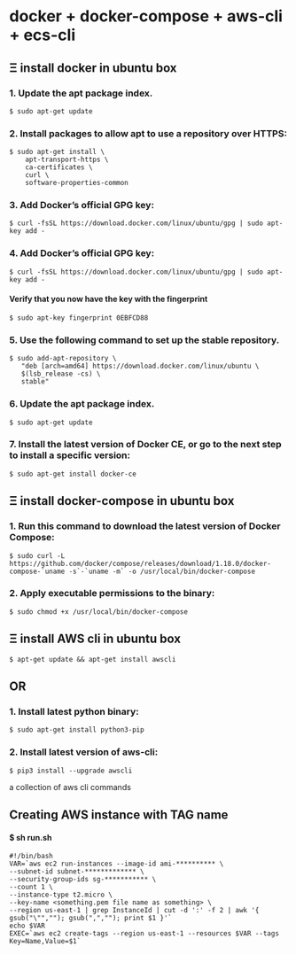 # docker + docker-compose + aws-cli + ecs-cli

## Ξ install docker in ubuntu box
### 1. Update the apt package index.
```
$ sudo apt-get update
```
### 2. Install packages to allow apt to use a repository over HTTPS:
```
$ sudo apt-get install \
    apt-transport-https \
    ca-certificates \
    curl \
    software-properties-common
```
### 3. Add Docker’s official GPG key:
```
$ curl -fsSL https://download.docker.com/linux/ubuntu/gpg | sudo apt-key add -
```
### 4. Add Docker’s official GPG key:
```
$ curl -fsSL https://download.docker.com/linux/ubuntu/gpg | sudo apt-key add -
```
#### Verify that you now have the key with the fingerprint
```
$ sudo apt-key fingerprint 0EBFCD88
```
### 5. Use the following command to set up the stable repository.
```
$ sudo add-apt-repository \
   "deb [arch=amd64] https://download.docker.com/linux/ubuntu \
   $(lsb_release -cs) \
   stable"
```
### 6. Update the apt package index.
```
$ sudo apt-get update
```
### 7. Install the latest version of Docker CE, or go to the next step to install a specific version:
```
$ sudo apt-get install docker-ce
```
## Ξ install docker-compose in ubuntu box

### 1. Run this command to download the latest version of Docker Compose:
```
$ sudo curl -L https://github.com/docker/compose/releases/download/1.18.0/docker-compose-`uname -s`-`uname -m` -o /usr/local/bin/docker-compose
```
### 2. Apply executable permissions to the binary:
```
$ sudo chmod +x /usr/local/bin/docker-compose
```
## Ξ install AWS cli in ubuntu box
```
$ apt-get update && apt-get install awscli
```
## OR
### 1. Install latest python binary:
```
$ sudo apt-get install python3-pip
```
### 2. Install latest version of aws-cli:
```
$ pip3 install --upgrade awscli
```
a collection of aws cli commands 





















## Creating AWS instance with TAG name
#### $ sh run.sh <instance tag name>
```
#!/bin/bash
VAR=`aws ec2 run-instances --image-id ami-********** \
--subnet-id subnet-************* \
--security-group-ids sg-*********** \
--count 1 \
--instance-type t2.micro \
--key-name <something.pem file name as something> \
--region us-east-1 | grep InstanceId | cut -d ':' -f 2 | awk '{ gsub("\"",""); gsub(",",""); print $1 }'`
echo $VAR
EXEC=`aws ec2 create-tags --region us-east-1 --resources $VAR --tags Key=Name,Value=$1`
```

